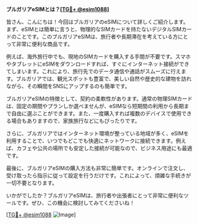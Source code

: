 **ブルガリアeSIMとは？[[TG💪+ @esim1088](https://t.me/s/esim1088)]**

皆さん、こんにちは！今回はブルガリアのeSIMについて詳しくご紹介します。まず、eSIMとは簡単に言うと、物理的なSIMカードを持たないデジタルSIMカードのことです。このブルガリアeSIMは、旅行者や長期滞在を考えている方にとって非常に便利な商品です。

例えば、海外旅行中でも、現地のSIMカードを購入する手間が不要です。スマホやタブレットにeSIMをダウンロードすれば、すぐにインターネット接続ができてしまいます。これにより、旅行先でのデータ通信や通話がスムーズに行えます。ブルガリアでは、観光スポットも豊富で、美しい自然や歴史的な建物を訪れながら、その瞬間をSNSにアップするのも簡単です。

ブルガリアeSIMの特徴として、契約の柔軟性があります。通常の物理SIMカードは、固定の期間やプランしか選べませんが、eSIMなら短期間の利用から長期まで自由に選ぶことができます。また、一度購入すれば複数のデバイスで使用できる場合もありますので、家族旅行などにもぴったりです。

さらに、ブルガリアではインターネット環境が整っている地域が多く、eSIMを利用することで、いつでもどこでも快適にネットワークに接続できます。例えば、カフェや公共の場所でも安定した接続が可能なので、ビジネス用途にも最適です。

最後に、ブルガリアeSIMの購入方法も非常に簡単です。オンラインで注文し、受け取ったら指示に従って設定を行うだけです。これによって、煩雑な手続きが一切不要となります。

いかがでしたか？ブルガリアeSIMは、旅行者や出張者にとって非常に便利なツールです。ぜひ、この機会に検討してみてくださいね！

[[TG💪+ @esim1088](https://t.me/s/esim1088) ![Image](https://i.postimg.cc/Y0z9fWf4/image.png)]